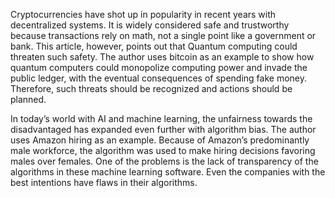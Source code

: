 Cryptocurrencies have shot up in popularity in recent years with decentralized systems. It is widely considered safe and trustworthy because transactions rely on math, not a single point like a government or bank. This article, however, points out that Quantum computing could threaten such safety. The author uses bitcoin as an example to show how quantum computers could monopolize computing power and invade the public ledger, with the eventual consequences of spending fake money. Therefore, such threats should be recognized and actions should be planned.

In today’s world with AI and machine learning, the unfairness towards the disadvantaged has expanded even further with algorithm bias. The author uses Amazon hiring as an example. Because of Amazon’s predominantly male workforce, the algorithm was used to make hiring decisions favoring males over females. One of the problems is the lack of transparency of the algorithms in these machine learning software. Even the companies with the best intentions have flaws in their algorithms.
